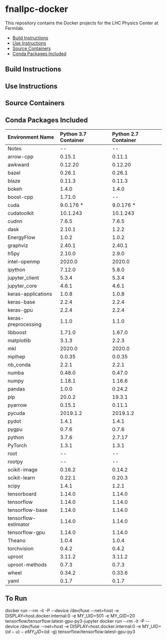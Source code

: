 # fnallpc-docker
This repository contains the Docker projects for the LHC Physics Center at Fermilab.

<!-- MarkdownTOC levels="2,3" autolink="true" -->

- [Build Instructions](#build-instructions)
- [Use Instructions](#use-instructions)
- [Source Containers](#source-containers)
- [Conda Packages Included](#conda-packages-included)

<!-- /MarkdownTOC -->

## Build Instructions

## Use Instructions

## Source Containers

## Conda Packages Included
| Environment Name     | Python 3.7 Container      | Python 2.7 Container      |
| :------------------- | :------------------------ | :------------------------ |
| Notes                | --                        | --                        |
| arrow-cpp            | 0.15.1                    | 0.11.1                    |
| awkward              | 0.12.20                   | 0.12.20                   |
| bazel                | 0.26.1                    | 0.26.1                    |
| blaze                | 0.11.3                    | 0.11.3                    |
| bokeh                | 1.4.0                     | 1.4.0                     |
| boost-cpp            | 1.71.0                    | --                        |
| cuda                 | 9.0.176 \*                | 9.0.176 \*                |
| cudatoolkit          | 10.1.243                  | 10.1.243                  |
| cudnn                | 7.6.5                     | 7.6.5                     |
| dask                 | 2.10.1                    | 1.2.2                     |
| EnergyFlow           | 1.0.2                     | 1.0.2                     |
| graphviz             | 2.40.1                    | 2.40.1                    |
| h5py                 | 2.10.0                    | 2.9.0                     |
| intel-openmp         | 2020.0                    | 2020.0                    |
| ipython              | 7.12.0                    | 5.8.0                     |
| jupyter_client       | 5.3.4                     | 5.3.4                     |
| jupyter_core         | 4.6.1                     | 4.6.1                     |
| keras-applications   | 1.0.8                     | 1.0.8                     |
| keras-base           | 2.2.4                     | 2.2.4                     |
| keras-gpu            | 2.2.4                     | 2.2.4                     |
| keras-preprocessing  | 1.1.0                     | 1.1.0                     |
| libboost             | 1.71.0                    | 1.67.0                    |
| matplotlib           | 3.1.3                     | 2.2.3                     |
| mkl                  | 2020.0                    | 2020.0                    |
| mplhep               | 0.0.35                    | 0.0.35                    |
| nb_conda             | 2.2.1                     | 2.2.1                     |
| numba                | 0.48.0                    | 0.47.0                    |
| numpy                | 1.18.1                    | 1.16.6                    |
| pandas               | 1.0.0                     | 0.24.2                    |
| pip                  | 20.0.2                    | 19.3.1                    |
| pyarrow              | 0.15.1                    | 0.11.1                    |
| pycuda               | 2019.1.2                  | 2019.1.2                  |
| pydot                | 1.4.1                     | 1.4.1                     |
| pygpu                | 0.7.6                     | 0.7.6                     |
| python               | 3.7.6                     | 2.7.17                    |
| PyTorch              | 1.3.1                     | 1.3.1                     |
| root                 | --                        | --                        |
| rootpy               | --                        | --                        |
| scikit-image         | 0.16.2                    | 0.14.2                    |
| scikit-learn         | 0.22.1                    | 0.20.3                    |
| scipy                | 1.4.1                     | 1.2.1                     |
| tensorboard          | 1.14.0                    | 1.14.0                    |
| tensorflow           | 1.14.0                    | 1.14.0                    |
| tensorflow-base      | 1.14.0                    | 1.14.0                    |
| tensorflow-estimator | 1.14.0                    | 1.14.0                    |
| tensorflow-gpu       | 1.14.0                    | 1.14.0                    |
| Theano               | 1.0.4                     | 1.0.4                     |
| torchvision          | 0.4.2                     | 0.4.2                     |
| uproot               | 3.11.2                    | 3.11.2                    |
| uproot-methods       | 0.7.3                     | 0.7.3                     |
| wheel                | 0.34.2                    | 0.33.6                    |
| yaml                 | 0.1.7                     | 0.1.7                     |

## To Run
docker run --rm -it -P --device /dev/fuse --net=host -e DISPLAY=host.docker.internal:0 -e MY_UID=501 -e MY_GID=20 tensorflow/tensorflow:latest-gpu-py3-jupyter
docker run --rm -it -P --device /dev/fuse --net=host -e DISPLAY=host.docker.internal:0 -e MY_UID=$(id -u) -e MY_GID=$(id -g) tensorflow/tensorflow:latest-gpu-py3